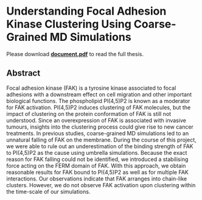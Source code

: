 # Understanding Focal Adhesion Kinase Clustering Using Coarse-Grained MD Simulations

Please download **[document.pdf](https://github.com/max-simon/bachelor-thesis/blob/master/document.pdf)** to read the full thesis.

## Abstract

Focal adhesion kinase (FAK) is a tyrosine kinase associated to focal adhesions with a downstream effect on cell migration and other important biological functions. The phospholipid PI(4,5)P2 is known as a moderator for FAK activation. PI(4,5)P2 induces clustering of FAK molecules, but the impact of clustering on the protein conformation of FAK is still not understood. Since an overexpression of FAK is associated with invasive tumours, insights into the clustering process could give rise to new cancer treatments.
In previous studies, coarse-grained MD simulations led to an unnatural falling of FAK on the membrane. During the course of this project, we were able to rule out an underestimation of the binding strength of FAK to PI(4,5)P2 as the cause using umbrella simulations. Because the exact reason for FAK falling could not be identified, we introduced a stabilising force acting on the FERM domain of FAK. With this approach, we obtain reasonable results for FAK bound to PI(4,5)P2 as well as for multiple FAK interactions. Our observations indicate that FAK arranges into chain-like clusters. However, we do not observe FAK activation upon clustering within the time-scale of our simulations.
